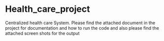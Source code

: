 # Health_care_project
Centralized health care System.
Please find the attached document in the project for documentation and how to run the code and also please find the attached screen shots for the output 
